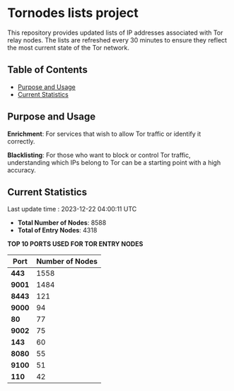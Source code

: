 # Tornodes lists project

This repository provides updated lists of IP addresses associated with Tor relay nodes. The lists are refreshed every 30 minutes to ensure they reflect the most current state of the Tor network.

## Table of Contents

- [Purpose and Usage](#purpose-and-usage)
- [Current Statistics](#current-statistics)


## Purpose and Usage

**Enrichment**: For services that wish to allow Tor traffic or identify it correctly.

**Blacklisting**: For those who want to block or control Tor traffic, understanding which IPs belong to Tor can be a starting point with a high accuracy.

## Current Statistics

Last update time : 2023-12-22 04:00:11 UTC

- **Total Number of Nodes**: 8588
- **Total of Entry Nodes**: 4318

**TOP 10 PORTS USED FOR TOR ENTRY NODES**

| **Port** | **Number of Nodes** |
|------|-----------------|
| **443**   | 1558  |
| **9001**   | 1484  |
| **8443**   | 121  |
| **9000**   | 94  |
| **80**   | 77  |
| **9002**   | 75  |
| **143**   | 60  |
| **8080**   | 55  |
| **9100**   | 51  |
| **110**   | 42  |

